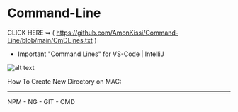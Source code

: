 # Command-Line

CLICK HERE ➥ ( https://github.com/AmonKissi/Command-Line/blob/main/CmDLines.txt )

- Important "Command Lines" for VS-Code | IntelliJ 

![alt text](https://image.noelshack.com/fichiers/2023/01/3/1672808213-shell2.png)

How To Create New Directory on MAC:

------------------------------------
NPM - 
NG - 
GIT -
CMD
